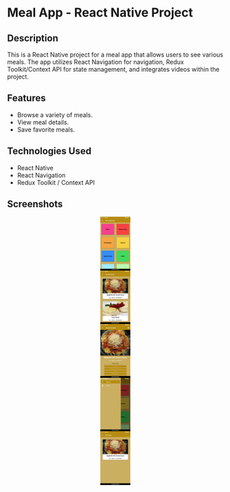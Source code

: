 # Meal App - React Native Project

## Description

This is a React Native project for a meal app that allows users to see various meals. The app utilizes React Navigation for navigation, Redux Toolkit/Context API for state management, and integrates videos within the project.

## Features

- Browse a variety of meals.
- View meal details.
- Save favorite meals.

## Technologies Used

- React Native
- React Navigation
- Redux Toolkit / Context API

## Screenshots

<div style="display: flex; flex-direction: column; align-items: center;">
  <img src="./assets/images/1.png" width="70" alt="Screenshot 1" />
  <img src="./assets/images/2.png" width="70" alt="Screenshot 1" />
  <img src="./assets/images/3.png" width="70" alt="Screenshot 1" />
  <img src="./assets/images/4.png" width="70" alt="Screenshot 1" />
  <img src="./assets/images/5.png" width="70" alt="Screenshot 1" />
</div>


